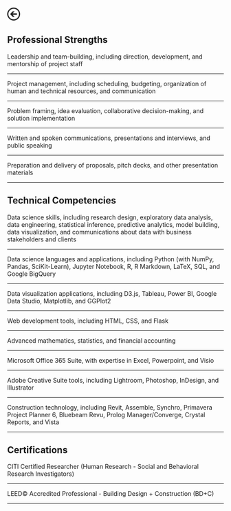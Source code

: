 [<img src="images/arrow_back.png?raw=true" width="30"/>](/index)

## Professional Strengths

Leadership and team-building, including direction, development, and mentorship of project staff

---
Project management, including scheduling, budgeting, organization of human and technical resources, and communication

---
Problem framing, idea evaluation, collaborative decision-making, and solution implementation

---
Written and spoken communications, presentations and interviews, and public speaking

---
Preparation and delivery of proposals, pitch decks, and other presentation materials

---


## Technical Competencies

Data science skills, including research design, exploratory data analysis, data engineering, statistical inference, predictive analytics, model building, data visualization, and communications about data with business stakeholders and clients

---
Data science languages and applications, including Python (with NumPy, Pandas, SciKit-Learn), Jupyter Notebook, R, R Markdown, LaTeX, SQL, and Google BigQuery

---
Data visualization applications, including D3.js, Tableau, Power BI, Google Data Studio, Matplotlib, and GGPlot2

---
Web development tools, including HTML, CSS, and Flask

---
Advanced mathematics, statistics, and financial accounting

---
Microsoft Office 365 Suite, with expertise in Excel, Powerpoint, and Visio

---
Adobe Creative Suite tools, including Lightroom, Photoshop, InDesign, and Illustrator

---
Construction technology, including Revit, Assemble, Synchro, Primavera Project Planner 6, Bluebeam Revu, Prolog Manager/Converge, Crystal Reports, and Vista

---


## Certifications

CITI Certified Researcher (Human Research - Social and Behavioral Research Investigators)

---
LEED© Accredited Professional - Building Design + Construction (BD+C)

---


